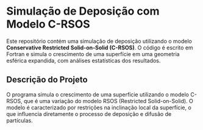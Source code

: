 # Simulação de Deposição com Modelo C-RSOS

Este repositório contém uma simulação de deposição utilizando o modelo **Conservative Restricted Solid-on-Solid (C-RSOS)**. O código é escrito em Fortran e simula o crescimento de uma superfície em uma geometria esférica expandida, com análises estatísticas dos resultados.

## Descrição do Projeto

O programa simula o crescimento de uma superfície utilizando o modelo C-RSOS, que é uma variação do modelo RSOS (Restricted Solid-on-Solid). O modelo é caracterizado por restrições na inclinação local da superfície, o que influencia diretamente o processo de deposição e difusão de partículas.